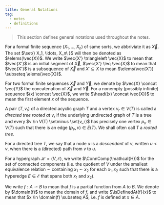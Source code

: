 ```yaml
---
title: General Notations
tag:
  - notes
  - definitions
---
```


> This section defines general notations used throughout the notes.

For a formal finite sequence $(X_1, \ldots, X_n)$ of same sorts, we abbriviate it as $\vec{X}$. The set $\set{\ X_1, \ldots, X_n\ }$ will then be denoted as $\elems(\vec{X})$. We write $\vec{X'} \triangleleft \vec{X}$ to mean that $\vec{X'}$ is an initial segment of $\vec{X}$, $\vec{X'} \leq \vec{X}$ to mean that $\vec{X'}$ is a subsequence of $\vec{X}$ and $X' \subseteq X$ to mean $\elems(\vec{X'}) \subseteq \elems(\vec{X})$.

For two formal finite sequences $\vec{X}$ and $\vec{Y}$, we denote by $\vec{X} \concat \vec{Y}$ the concatenation of $\vec{X}$ and $\vec{Y}$. For a nonempty (possibly infinite) sequence $(x) \concat \vec{X}$, we write $\head((x) \concat \vec{X})$ to mean the first element $x$ of the sequence.

A pair $(T, v_r)$ of a directed acyclic graph $T$ and a vertex $v_r \in V(T)$ is called a *directed tree rooted at $v_r$* if the underlying undirected graph of $T$ is a tree and every $v \in V(T) \setminus \set{v_r}$ has precisely one vertex $p_v \in V(T)$ such that there is an edge $(p_v, v) \in E(T)$. We shall often call $T$ a *rooted tree*.

For a directed tree $T$, we say that a node $u$ is a _descendant_ of $v$, written $u < v$, when there is a (directed) path from $v$ to $u$.

For a hypergraph $\mathcal{H} = (V, \mathcal{E})$, we write $\ConnComp(\mathcal{H})$ for the set of connected components (i.e. the quotient of $V$ under the smallest equivalence relation $\sim$ containing $x_1 \sim x_2$ for each $x_1, x_2$ such that there is a hyperedge $E \in \mathcal{E}$ that spans both $x_1$ and $x_2$).

We write $f: A \rightharpoonup B$ to mean that $f$ is a partial function from $A$ to $B$. We denote by $\domain(f)$ to mean the domain of $f$, and write $\isDefinedAt{f}{x}$ to mean that $x \in \domain(f) \subseteq A$, i.e. $f$ is defined at $x \in A$.